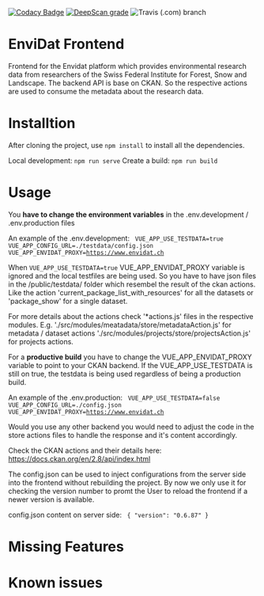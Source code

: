 [![Codacy Badge](https://api.codacy.com/project/badge/Grade/ddf970eec3da4b668f90bb03d012872e)](https://www.codacy.com/gh/EnviDat/envidat_frontend?utm_source=github.com&amp;utm_medium=referral&amp;utm_content=EnviDat/envidat_frontend&amp;utm_campaign=Badge_Grade)
[![DeepScan grade](https://deepscan.io/api/teams/6114/projects/7972/branches/89555/badge/grade.svg)](https://deepscan.io/dashboard#view=project&tid=6114&pid=7972&bid=89555)
![Travis (.com) branch](https://img.shields.io/travis/com/EnviDat/envidat_frontend/develop)

# EnviDat Frontend
Frontend for the Envidat platform which provides environmental research data from researchers of the Swiss Federal Institute for Forest, Snow and Landscape.
The backend API is base on CKAN. So the respective actions are used to consume the metadata about the research data.

# Installtion
After cloning the project, use <code>npm install</code> to install all the dependencies.

Local development: <code>npm run serve</code>
Create a build: <code>npm run build</code>


# Usage
You **have to change the environment variables** in the .env.development / .env.production files

An example of the .env.development:
<code>
  VUE_APP_USE_TESTDATA=true
  VUE_APP_CONFIG_URL=./testdata/config.json
  VUE_APP_ENVIDAT_PROXY=https://www.envidat.ch
</code>

When <code>VUE_APP_USE_TESTDATA=true</code> VUE_APP_ENVIDAT_PROXY variable is ignored and the
local testfiles are being used. So you have to have json files in the /public/testdata/ folder which 
resembel the result of the ckan actions. Like the action 'current_package_list_with_resources'
for all the datasets or 'package_show' for a single dataset.

For more details about the actions check '*actions.js' files in the respective modules.
E.g. './src/modules/meatadata/store/metadataAction.js' for metadata / dataset actions
'./src/modules/projects/store/projectsAction.js' for projects actions.

For a **productive build** you have to change the VUE_APP_ENVIDAT_PROXY variable to point to your CKAN backend.
If the VUE_APP_USE_TESTDATA is still on true, the testdata is being used regardless of being
a production build.

An example of the .env.production:
<code>
  VUE_APP_USE_TESTDATA=false
  VUE_APP_CONFIG_URL=./config.json
  VUE_APP_ENVIDAT_PROXY=https://www.envidat.ch
</code>

Would you use any other backend you would need to adjust the code in the store actions files
to handle the response and it's content accordingly.

Check the CKAN actions and their details here: https://docs.ckan.org/en/2.8/api/index.html

The config.json can be used to inject configurations from the server side into the frontend without rebuilding the project.
By now we only use it for checking the version number to promt the User to reload the frontend if a newer version is available.

config.json content on server side:
<code>
{ "version": "0.6.87" }
</code>


# Missing Features


# Known issues

